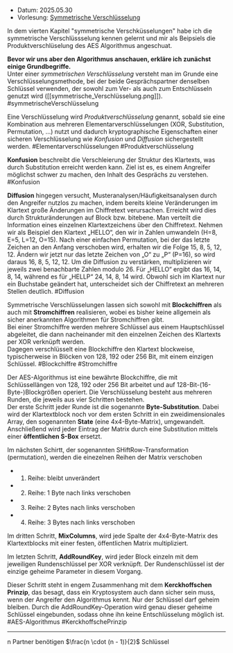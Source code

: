 - Datum: 2025.05.30
- Vorlesung: [Symmetrische Verschlüsselung](https://moodle.w-hs.de/pluginfile.php/699130/mod_resource/content/1/04_Symetrische_Verschluesselung.pdf)

In dem vierten Kapitel "symmetrische Verschküsselungen" habe ich die symmetrische Verschlüssselung kennen gelernt und mir als Beipsiels die Produktverschlüselung des AES Algorithmus angeschuat.

**Bevor wir uns aber den Algorithmus anschauen, erkläre ich zunächst einige Grundbegriffe.**  
Unter einer _symmetrischen Verschlüsselung_ versteht man im Grunde eine Verschlüsselungsmethode, bei der beide Gesprächspartner denselben Schlüssel verwenden, der sowohl zum Ver- als auch zum Entschlüsseln genutzt wird ([[symmetrische_Verschlüsselung.png]]).
#symmetrischeVerschlüsselung

Eine Verschlüsselung wird _Produktverschlüsselung_ genannt, sobald sie eine Kombination aus mehreren Elementarverschlüsselungen (XOR, Substitution, Permutation, ...) nutzt und dadurch kryptographische Eigenschaften einer sicheren Verschlüsselung wie _Konfusion_ und _Diffusion_ sichergestellt werden. #Elementarverschlüsselungen #Produktverschlüsselung

**Konfusion** beschreibt die Verschleierung der Struktur des Klartexts, was durch Substitution erreicht werden kann. Ziel ist es, es einem Angreifer möglichst schwer zu machen, den Inhalt des Gesprächs zu verstehen.
#Konfusion

**Diffusion** hingegen versucht, Musteranalysen/Häufigkeitsanalysen durch den Angreifer nutzlos zu machen, indem bereits kleine Veränderungen im Klartext große Änderungen im Chiffretext verursachen.
Erreicht wird dies durch Strukturänderungen auf Block bzw. bitebene. Man verteilt die Information eines einzelnen Klartextzeichens über den Chiffretext. Nehmen wir als Beispiel den Klartext „HELLO“, den wir in Zahlen umwandeln (H=8, E=5, L=12, O=15). Nach einer einfachen Permutation, bei der das letzte Zeichen an den Anfang verschoben wird, erhalten wir die Folge 15, 8, 5, 12, 12. Ändern wir jetzt nur das letzte Zeichen von „O“ zu „P“ (P=16), so wird daraus 16, 8, 5, 12, 12.
Um die Diffusion zu verstärken, multiplizieren wir jeweils zwei benachbarte Zahlen modulo 26. Für „HELLO“ ergibt das 16, 14, 8, 14, während es für „HELLP“ 24, 14, 8, 14 wird. Obwohl sich im Klartext nur ein Buchstabe geändert hat, unterscheidet sich der Chiffretext an mehreren Stellen deutlich.
#Diffusion

Symmetrische Verschlüsselungen lassen sich sowohl mit **Blockchiffren** als auch mit **Stromchiffren** realisieren, wobei es bisher keine allgemein als sicher anerkannten Algorithmen für Stromchiffren gibt.  
Bei einer Stromchiffre werden mehrere Schlüssel aus einem Hauptschlüssel abgeleitet, die dann nacheinander mit den einzelnen Zeichen des Klartexts per XOR verknüpft werden.  
Dagegen verschlüsselt eine Blockchiffre den Klartext blockweise, typischerweise in Blöcken von 128, 192 oder 256 Bit, mit einem einzigen Schlüssel.
#Blockchiffre #Stromchiffre

Der AES-Algorithmus ist eine bewährte Blockchiffre, die mit Schlüssellängen von 128, 192 oder 256 Bit arbeitet und auf 128-Bit-(16-Byte-)Blockgrößen operiert. Die Verschlüsselung besteht aus mehreren Runden, die jeweils aus vier Schritten bestehen.  
Der erste Schritt jeder Runde ist die sogenannte **Byte-Substitution**. Dabei wird der Klartextblock noch vor dem ersten Schritt in ein zweidimensionales Array, den sogenannten **State** (eine 4x4-Byte-Matrix), umgewandelt. Anschließend wird jeder Eintrag der Matrix durch eine Substitution mittels einer **öffentlichen S-Box** ersetzt.

Im nächsten Schirtt, der sogenannten SHiftRow-Transformation (permutation), werden die einezelnen Reihen der Matrix verschoben 

- 1. Reihe: bleibt unverändert  
- 2. Reihe: 1 Byte nach links verschoben
- 3. Reihe: 2 Bytes nach links verschoben
- 4. Reihe: 3 Bytes nach links verschoben

Im dritten Schritt, **MixColumns**, wird jede Spalte der 4x4-Byte-Matrix des Klartextblocks mit einer festen, öffentlichen Matrix multipliziert.

Im letzten Schritt, **AddRoundKey**, wird jeder Block einzeln mit dem jeweiligen Rundenschlüssel per XOR verknüpft. Der Rundenschlüssel ist der einzige geheime Parameter in diesem Vorgang. 

Dieser Schritt steht in engem Zusammenhang mit dem **Kerckhoffschen Prinzip**, das besagt, dass ein Kryptosystem auch dann sicher sein muss, wenn der Angreifer den Algorithmus kennt. Nur der Schlüssel darf geheim bleiben. Durch die AddRoundKey-Operation wird genau dieser geheime Schlüssel eingebunden, sodass ohne ihn keine Entschlüsselung möglich ist.
#AES-Algorithmus #KerckhoffschePrinzip



------

n Partner benötigen $\frac{n \cdot (n - 1)}{2}$ Schlüssel

